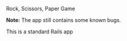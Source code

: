 Rock, Scissors, Paper Game

**Note:**  The app still contains some known bugs.

This is a standard Rails app